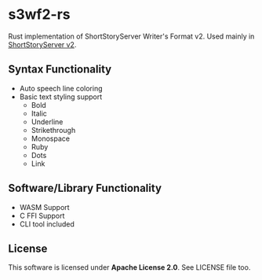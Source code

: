 # s3wf2-rs
Rust implementation of ShortStoryServer Writer's Format v2.
Used mainly in [ShortStoryServer v2](https://github.com/kb10uy/shortstoryserver2).

## Syntax Functionality
* Auto speech line coloring
* Basic text styling support
    - Bold
    - Italic
    - Underline
    - Strikethrough
    - Monospace
    - Ruby
    - Dots
    - Link

## Software/Library Functionality
* WASM Support
* C FFI Support
* CLI tool included

## License
This software is licensed under **Apache License 2.0**.
See LICENSE file too.
